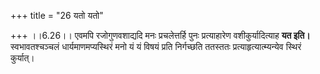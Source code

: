 +++
title = "26 यतो यतो"

+++
।।6.26।। एवमपि रजोगुणवशाद्यदि मनः प्रचलेत्तर्हि पुनः प्रत्याहारेण
वशीकुर्यादित्याह **यत इति।** स्वभावतश्चञ्चलं धार्यमाणमप्यस्थिरं मनो यं
यं विषयं प्रति निर्गच्छति ततस्ततः प्रत्याहृत्यात्म्यन्येव स्थिरं
कुर्यात्।
